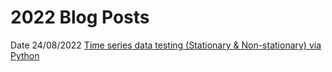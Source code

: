 # 2022 Blog Posts
Date 24/08/2022 [Time series data testing (Stationary & Non-stationary) via Python](/blog/2022/adf/)
